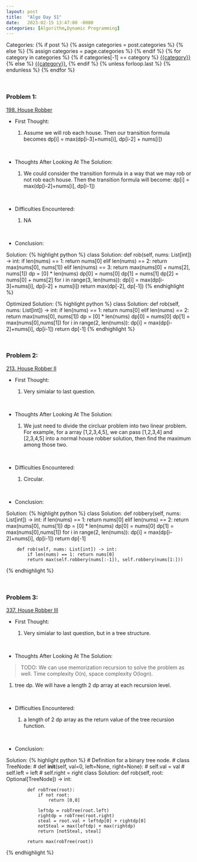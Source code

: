 ```yaml
---
layout: post
title:  "Algo Day 51"
date:   2023-02-15 13:47:00 -0000
categories: [Algorithm,Dynamic Programming]
---
```


<div class="post-categories">
  Categories:
  {% if post %}
    {% assign categories = post.categories %}
  {% else %}
    {% assign categories = page.categories %}
  {% endif %}
  {% for category in categories %}
    {% if categories[-1] == category %}
        <a href="{{site.baseurl}}/categories/#{{category|slugize}}">{{category}}</a>
    {% else %}
        <a href="{{site.baseurl}}/categories/#{{category|slugize}}">{{category}},</a>
    {% endif %}
  {% unless forloop.last %}&nbsp;{% endunless %}
  {% endfor %}
</div>

&nbsp;


### Problem 1:

[198. House Robber](https://leetcode.com/problems/house-robber/)

* First Thought:

  1. Assume we will rob each house. Then our transition formula becomes dp[i] = max(dp[i-3]+nums[i], dp[i-2] + nums[i])

&nbsp;

* Thoughts After Looking At The Solution:

  1. We could consider the transition formula in a way that we may rob or not rob each house. Then the transition formula will become: dp[i] = max(dp[i-2]+nums[i], dp[i-1])

&nbsp;

* Difficulties Encountered:

  1. NA

&nbsp;

* Conclusion:

Solution:
  {% highlight python %}
    class Solution:
        def rob(self, nums: List[int]) -> int:
            if len(nums) == 1: return nums[0]
            elif len(nums) == 2: return max(nums[0], nums[1])
            elif len(nums) == 3: return max(nums[0] + nums[2], nums[1])
            dp = [0] * len(nums)
            dp[0] = nums[0]
            dp[1] = nums[1]
            dp[2] = nums[0] + nums[2]
            for i in range(3, len(nums)):
                    dp[i] = max(dp[i-3]+nums[i], dp[i-2] + nums[i])
            return max(dp[-2], dp[-1])
  {% endhighlight %}

Optimized Solution:
{% highlight python %}
    class Solution:
        def rob(self, nums: List[int]) -> int:
            if len(nums) == 1: return nums[0]
            elif len(nums) == 2: return max(nums[0], nums[1])
            dp = [0] * len(nums)
            dp[0] = nums[0]
            dp[1] = max(nums[0],nums[1])
            for i in range(2, len(nums)):
                    dp[i] = max(dp[i-2]+nums[i], dp[i-1])
            return dp[-1]
{% endhighlight %}

&nbsp;


### Problem 2:

[213. House Robber II](https://leetcode.com/problems/house-robber-ii/)

* First Thought:

  1. Very simialar to last question.

&nbsp;

* Thoughts After Looking At The Solution:

  1. We just need to divide the circluar problem into two linear problem. For example, for a array [1,2,3,4,5], we can pass [1,2,3,4] and [2,3,4,5] into a normal house robber solution, then find the maximum among those two.

&nbsp;

* Difficulties Encountered:

  1. Circular.

&nbsp;

* Conclusion:

Solution:
  {% highlight python %}
    class Solution:
        def robbery(self, nums: List[int]) -> int:
                if len(nums) == 1: return nums[0]
                elif len(nums) == 2: return max(nums[0], nums[1])
                dp = [0] * len(nums)
                dp[0] = nums[0]
                dp[1] = max(nums[0],nums[1])
                for i in range(2, len(nums)):
                        dp[i] = max(dp[i-2]+nums[i], dp[i-1])
                return dp[-1]

        def rob(self, nums: List[int]) -> int:
            if len(nums) == 1: return nums[0]
            return max(self.robbery(nums[:-1]), self.robbery(nums[1:]))
  {% endhighlight %}


&nbsp;


### Problem 3:

[337. House Robber III](https://leetcode.com/problems/house-robber-iii/)

* First Thought:

  1. Very simialar to last question, but in a tree structure.

&nbsp;

* Thoughts After Looking At The Solution:

>TODO: We can use memorization recursion to solve the problem as well. Time complexity O(n), space complexity O(logn). 
  1. tree dp. We will have a length 2 dp array at each recursion level. 

&nbsp;

* Difficulties Encountered:

  1. a length of 2 dp array as the return value of the tree recursion function.

&nbsp;

* Conclusion:

Solution:
  {% highlight python %}
    # Definition for a binary tree node.
    # class TreeNode:
    #     def __init__(self, val=0, left=None, right=None):
    #         self.val = val
    #         self.left = left
    #         self.right = right
    class Solution:
        def rob(self, root: Optional[TreeNode]) -> int:
            
            def robTree(root):
                if not root:
                    return [0,0]
                
                leftdp = robTree(root.left)
                rightdp = robTree(root.right)
                steal = root.val + leftdp[0] + rightdp[0]
                notSteal = max(leftdp) + max(rightdp)
                return [notSteal, steal]
            
            return max(robTree(root))
            
  {% endhighlight %}


&nbsp;




